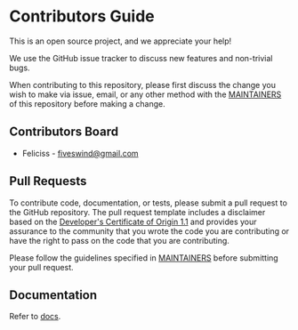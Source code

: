 # Contributors Guide

This is an open source project, and we appreciate your help!

We use the GitHub issue tracker to discuss new features and non-trivial bugs.

When contributing to this repository, please first discuss the change you wish to make via issue, email, or any other method with the [MAINTAINERS](MAINTAINERS.md#maintainers-board) of this repository before making a change.

## Contributors Board

* Feliciss - fiveswind@gmail.com

## Pull Requests

To contribute code, documentation, or tests, please submit a pull request to
the GitHub repository. The pull request template includes a disclaimer based
on the [Developer's Certificate of Origin 1.1](https://elinux.org/Developer_Certificate_Of_Origin)
and provides your assurance to the community that you wrote the code you are
contributing or have the right to pass on the code that you are contributing.

Please follow the guidelines specified in [MAINTAINERS](MAINTAINERS.md) before
submitting your pull request.

## Documentation

Refer to [docs](docs).
